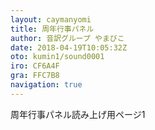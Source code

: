 ```yaml
---
layout: caymanyomi
title: 周年行事パネル
author: 音訳グループ やまびこ
date: 2018-04-19T10:05:32Z
oto: kumin1/sound0001
iro: CF6A4F
gra: FFC7B8
navigation: true
---
```


周年行事パネル読み上げ用ページ1
